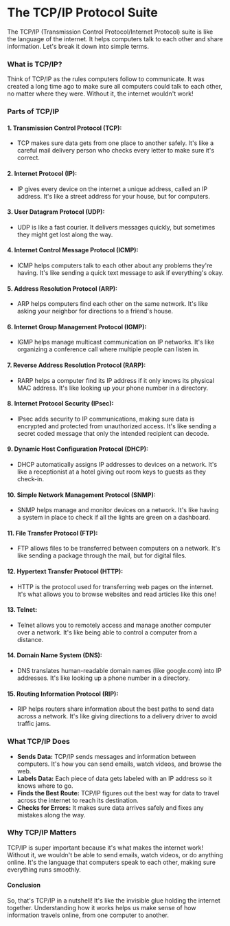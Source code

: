 # The TCP/IP Protocol Suite

The TCP/IP (Transmission Control Protocol/Internet Protocol) suite is like the language of the internet. It helps computers talk to each other and share information. Let's break it down into simple terms.

### What is TCP/IP?

Think of TCP/IP as the rules computers follow to communicate. It was created a long time ago to make sure all computers could talk to each other, no matter where they were. Without it, the internet wouldn't work!

### Parts of TCP/IP

#### 1. Transmission Control Protocol (TCP):
   - TCP makes sure data gets from one place to another safely. It's like a careful mail delivery person who checks every letter to make sure it's correct.

#### 2. Internet Protocol (IP):
   - IP gives every device on the internet a unique address, called an IP address. It's like a street address for your house, but for computers.

#### 3. User Datagram Protocol (UDP):
   - UDP is like a fast courier. It delivers messages quickly, but sometimes they might get lost along the way.

#### 4. Internet Control Message Protocol (ICMP):
   - ICMP helps computers talk to each other about any problems they're having. It's like sending a quick text message to ask if everything's okay.

#### 5. Address Resolution Protocol (ARP):
   - ARP helps computers find each other on the same network. It's like asking your neighbor for directions to a friend's house.

#### 6. Internet Group Management Protocol (IGMP):
   - IGMP helps manage multicast communication on IP networks. It's like organizing a conference call where multiple people can listen in.

#### 7. Reverse Address Resolution Protocol (RARP):
   - RARP helps a computer find its IP address if it only knows its physical MAC address. It's like looking up your phone number in a directory.

#### 8. Internet Protocol Security (IPsec):
   - IPsec adds security to IP communications, making sure data is encrypted and protected from unauthorized access. It's like sending a secret coded message that only the intended recipient can decode.

#### 9. Dynamic Host Configuration Protocol (DHCP):
   - DHCP automatically assigns IP addresses to devices on a network. It's like a receptionist at a hotel giving out room keys to guests as they check-in.

#### 10. Simple Network Management Protocol (SNMP):
   - SNMP helps manage and monitor devices on a network. It's like having a system in place to check if all the lights are green on a dashboard.

#### 11. File Transfer Protocol (FTP):
   - FTP allows files to be transferred between computers on a network. It's like sending a package through the mail, but for digital files.

#### 12. Hypertext Transfer Protocol (HTTP):
   - HTTP is the protocol used for transferring web pages on the internet. It's what allows you to browse websites and read articles like this one!

#### 13. Telnet:
   - Telnet allows you to remotely access and manage another computer over a network. It's like being able to control a computer from a distance.

#### 14. Domain Name System (DNS):
   - DNS translates human-readable domain names (like google.com) into IP addresses. It's like looking up a phone number in a directory.

#### 15. Routing Information Protocol (RIP):
   - RIP helps routers share information about the best paths to send data across a network. It's like giving directions to a delivery driver to avoid traffic jams.

### What TCP/IP Does

- **Sends Data:** TCP/IP sends messages and information between computers. It's how you can send emails, watch videos, and browse the web.
- **Labels Data:** Each piece of data gets labeled with an IP address so it knows where to go.
- **Finds the Best Route:** TCP/IP figures out the best way for data to travel across the internet to reach its destination.
- **Checks for Errors:** It makes sure data arrives safely and fixes any mistakes along the way.

### Why TCP/IP Matters

TCP/IP is super important because it's what makes the internet work! Without it, we wouldn't be able to send emails, watch videos, or do anything online. It's the language that computers speak to each other, making sure everything runs smoothly.

#### Conclusion

So, that's TCP/IP in a nutshell! It's like the invisible glue holding the internet together. Understanding how it works helps us make sense of how information travels online, from one computer to another.
